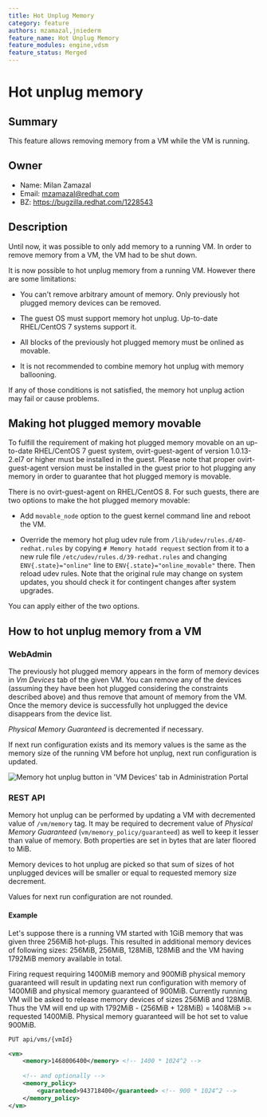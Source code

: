 ```yaml
---
title: Hot Unplug Memory
category: feature
authors: mzamazal,jniederm
feature_name: Hot Unplug Memory
feature_modules: engine,vdsm
feature_status: Merged
---
```


# Hot unplug memory

## Summary

This feature allows removing memory from a VM while the VM is running.

## Owner

*   Name: Milan Zamazal
*   Email: mzamazal@redhat.com
*   BZ: https://bugzilla.redhat.com/1228543

## Description

Until now, it was possible to only add memory to a running VM.  In order to
remove memory from a VM, the VM had to be shut down.

It is now possible to hot unplug memory from a running VM.  However there are
some limitations:

- You can't remove arbitrary amount of memory.  Only previously hot plugged
  memory devices can be removed.

- The guest OS must support memory hot unplug.  Up-to-date RHEL/CentOS 7
  systems support it.

- All blocks of the previously hot plugged memory must be onlined as movable.

- It is not recommended to combine memory hot unplug with memory ballooning.

If any of those conditions is not satisfied, the memory hot unplug action may
fail or cause problems.

## Making hot plugged memory movable

To fulfill the requirement of making hot plugged memory movable on an
up-to-date RHEL/CentOS 7 guest system, ovirt-guest-agent of version
1.0.13-2.el7 or higher must be installed in the guest.  Please note that proper
ovirt-guest-agent version must be installed in the guest prior to hot plugging
any memory in order to guarantee that hot plugged memory is movable.

There is no ovirt-guest-agent on RHEL/CentOS 8.  For such guests,
there are two options to make the hot plugged memory movable:

- Add `movable_node` option to the guest kernel command line and
  reboot the VM.

- Override the memory hot plug udev rule from
  `/lib/udev/rules.d/40-redhat.rules` by copying
  `# Memory hotadd request` section from it to a new rule file
  `/etc/udev/rules.d/39-redhat.rules` and changing
  `ENV{.state}="online"` line to `ENV{.state}="online_movable"` there.
  Then reload udev rules.  Note that the original rule may change
  on system updates, you should check it for contingent changes after
  system upgrades.

You can apply either of the two options.

## How to hot unplug memory from a VM

### WebAdmin

The previously hot plugged memory appears in the form of memory devices in
*Vm Devices* tab of the given VM.  You can remove any of the devices (assuming
they have been hot plugged considering the constraints described above) and
thus remove that amount of memory from the VM.  Once the memory device is
successfully hot unplugged the device disappears from the device list.

*Physical Memory Guaranteed* is decremented if necessary.

If next run configuration exists and its memory values is the same as the memory
size of the running VM before hot unplug, next run configuration is updated.

![](/images/wiki/memory-hot-unplug-webadmin.png "Memory hot unplug button in 'VM Devices' tab in Administration Portal")

### REST API

Memory hot unplug can be performed by updating a VM with decremented value
of `/vm/memory` tag. It may be required to decrement value of *Physical
Memory Guaranteed* (`vm/memory_policy/guaranteed`) as well to keep it lesser than
value of memory. Both properties are set in bytes that are later floored to MiB.

Memory devices to hot unplug are picked so that sum of sizes of hot unplugged
devices will be smaller or equal to requested memory size decrement.

Values for next run configuration are not rounded.

#### Example

Let's suppose there is a running VM started with 1GiB memory that was given three 
256MiB hot-plugs. This resulted in additional memory devices of following sizes:
256MiB, 256MiB, 128MiB, 128MiB and the VM having 1792MiB memory available in total.

Firing request requiring 1400MiB memory and 900MiB physical memory guaranteed will
result in updating next run configuration with memory of 1400MiB and physical memory
guaranteed of 900MiB. Currently running VM will be asked to release memory devices
of sizes 256MiB and 128MiB. Thus the VM will end up with 1792MiB - (256MiB + 128MiB)
= 1408MiB >= requested 1400MiB. Physical memory guaranteed will be hot set to value
900MiB.

```xml
PUT api/vms/{vmId}

<vm>
    <memory>1468006400</memory> <!-- 1400 * 1024^2 -->
    
    <!-- and optionally -->
    <memory_policy>
        <guaranteed>943718400</guaranteed> <!-- 900 * 1024^2 -->
    </memory_policy>
</vm>
```
